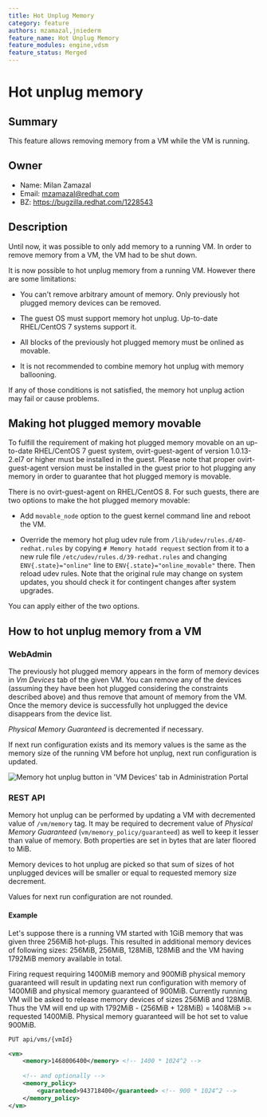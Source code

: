 ```yaml
---
title: Hot Unplug Memory
category: feature
authors: mzamazal,jniederm
feature_name: Hot Unplug Memory
feature_modules: engine,vdsm
feature_status: Merged
---
```


# Hot unplug memory

## Summary

This feature allows removing memory from a VM while the VM is running.

## Owner

*   Name: Milan Zamazal
*   Email: mzamazal@redhat.com
*   BZ: https://bugzilla.redhat.com/1228543

## Description

Until now, it was possible to only add memory to a running VM.  In order to
remove memory from a VM, the VM had to be shut down.

It is now possible to hot unplug memory from a running VM.  However there are
some limitations:

- You can't remove arbitrary amount of memory.  Only previously hot plugged
  memory devices can be removed.

- The guest OS must support memory hot unplug.  Up-to-date RHEL/CentOS 7
  systems support it.

- All blocks of the previously hot plugged memory must be onlined as movable.

- It is not recommended to combine memory hot unplug with memory ballooning.

If any of those conditions is not satisfied, the memory hot unplug action may
fail or cause problems.

## Making hot plugged memory movable

To fulfill the requirement of making hot plugged memory movable on an
up-to-date RHEL/CentOS 7 guest system, ovirt-guest-agent of version
1.0.13-2.el7 or higher must be installed in the guest.  Please note that proper
ovirt-guest-agent version must be installed in the guest prior to hot plugging
any memory in order to guarantee that hot plugged memory is movable.

There is no ovirt-guest-agent on RHEL/CentOS 8.  For such guests,
there are two options to make the hot plugged memory movable:

- Add `movable_node` option to the guest kernel command line and
  reboot the VM.

- Override the memory hot plug udev rule from
  `/lib/udev/rules.d/40-redhat.rules` by copying
  `# Memory hotadd request` section from it to a new rule file
  `/etc/udev/rules.d/39-redhat.rules` and changing
  `ENV{.state}="online"` line to `ENV{.state}="online_movable"` there.
  Then reload udev rules.  Note that the original rule may change
  on system updates, you should check it for contingent changes after
  system upgrades.

You can apply either of the two options.

## How to hot unplug memory from a VM

### WebAdmin

The previously hot plugged memory appears in the form of memory devices in
*Vm Devices* tab of the given VM.  You can remove any of the devices (assuming
they have been hot plugged considering the constraints described above) and
thus remove that amount of memory from the VM.  Once the memory device is
successfully hot unplugged the device disappears from the device list.

*Physical Memory Guaranteed* is decremented if necessary.

If next run configuration exists and its memory values is the same as the memory
size of the running VM before hot unplug, next run configuration is updated.

![](/images/wiki/memory-hot-unplug-webadmin.png "Memory hot unplug button in 'VM Devices' tab in Administration Portal")

### REST API

Memory hot unplug can be performed by updating a VM with decremented value
of `/vm/memory` tag. It may be required to decrement value of *Physical
Memory Guaranteed* (`vm/memory_policy/guaranteed`) as well to keep it lesser than
value of memory. Both properties are set in bytes that are later floored to MiB.

Memory devices to hot unplug are picked so that sum of sizes of hot unplugged
devices will be smaller or equal to requested memory size decrement.

Values for next run configuration are not rounded.

#### Example

Let's suppose there is a running VM started with 1GiB memory that was given three 
256MiB hot-plugs. This resulted in additional memory devices of following sizes:
256MiB, 256MiB, 128MiB, 128MiB and the VM having 1792MiB memory available in total.

Firing request requiring 1400MiB memory and 900MiB physical memory guaranteed will
result in updating next run configuration with memory of 1400MiB and physical memory
guaranteed of 900MiB. Currently running VM will be asked to release memory devices
of sizes 256MiB and 128MiB. Thus the VM will end up with 1792MiB - (256MiB + 128MiB)
= 1408MiB >= requested 1400MiB. Physical memory guaranteed will be hot set to value
900MiB.

```xml
PUT api/vms/{vmId}

<vm>
    <memory>1468006400</memory> <!-- 1400 * 1024^2 -->
    
    <!-- and optionally -->
    <memory_policy>
        <guaranteed>943718400</guaranteed> <!-- 900 * 1024^2 -->
    </memory_policy>
</vm>
```
